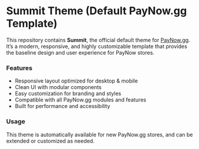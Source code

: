 # Summit Theme (Default PayNow.gg Template)

This repository contains **Summit**, the official default theme for [PayNow.gg](https://paynow.gg).  
It’s a modern, responsive, and highly customizable template that provides the baseline design and user experience for PayNow stores.

### Features
- Responsive layout optimized for desktop & mobile
- Clean UI with modular components
- Easy customization for branding and styles
- Compatible with all PayNow.gg modules and features
- Built for performance and accessibility

### Usage
This theme is automatically available for new PayNow.gg stores, and can be extended or customized as needed.
